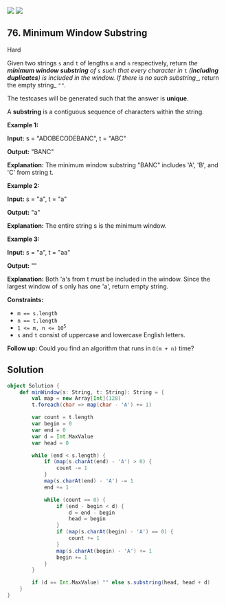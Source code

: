 [![](https://img.shields.io/github/stars/LeetCode-in-Scala/LeetCode-in-Scala?label=Stars&style=flat-square)](https://github.com/LeetCode-in-Scala/LeetCode-in-Scala)
[![](https://img.shields.io/github/forks/LeetCode-in-Scala/LeetCode-in-Scala?label=Fork%20me%20on%20GitHub%20&style=flat-square)](https://github.com/LeetCode-in-Scala/LeetCode-in-Scala/fork)

## 76\. Minimum Window Substring

Hard

Given two strings `s` and `t` of lengths `m` and `n` respectively, return _the **minimum window substring** of_ `s` _such that every character in_ `t` _(**including duplicates**) is included in the window. If there is no such substring__, return the empty string_ `""`_._

The testcases will be generated such that the answer is **unique**.

A **substring** is a contiguous sequence of characters within the string.

**Example 1:**

**Input:** s = "ADOBECODEBANC", t = "ABC"

**Output:** "BANC"

**Explanation:** The minimum window substring "BANC" includes 'A', 'B', and 'C' from string t. 

**Example 2:**

**Input:** s = "a", t = "a"

**Output:** "a"

**Explanation:** The entire string s is the minimum window. 

**Example 3:**

**Input:** s = "a", t = "aa"

**Output:** ""

**Explanation:** Both 'a's from t must be included in the window. Since the largest window of s only has one 'a', return empty string. 

**Constraints:**

*   `m == s.length`
*   `n == t.length`
*   <code>1 <= m, n <= 10<sup>5</sup></code>
*   `s` and `t` consist of uppercase and lowercase English letters.

**Follow up:** Could you find an algorithm that runs in `O(m + n)` time?

## Solution

```scala
object Solution {
    def minWindow(s: String, t: String): String = {
        val map = new Array[Int](128)
        t.foreach(char => map(char - 'A') += 1)

        var count = t.length
        var begin = 0
        var end = 0
        var d = Int.MaxValue
        var head = 0

        while (end < s.length) {
            if (map(s.charAt(end) - 'A') > 0) {
                count -= 1
            }
            map(s.charAt(end) - 'A') -= 1
            end += 1

            while (count == 0) {
                if (end - begin < d) {
                    d = end - begin
                    head = begin
                }
                if (map(s.charAt(begin) - 'A') == 0) {
                    count += 1
                }
                map(s.charAt(begin) - 'A') += 1
                begin += 1
            }
        }

        if (d == Int.MaxValue) "" else s.substring(head, head + d)
    }
}
```